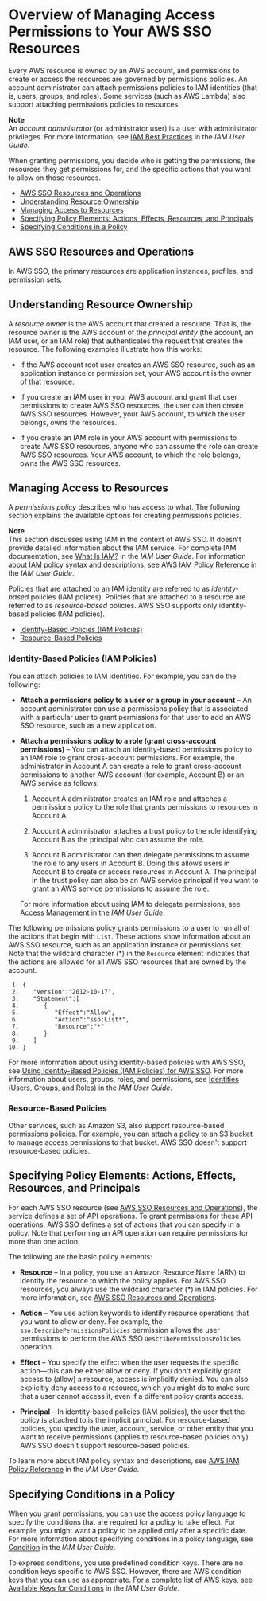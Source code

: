 # Overview of Managing Access Permissions to Your AWS SSO Resources<a name="iam-auth-access-overview"></a>

Every AWS resource is owned by an AWS account, and permissions to create or access the resources are governed by permissions policies\. An account administrator can attach permissions policies to IAM identities \(that is, users, groups, and roles\)\. Some services \(such as AWS Lambda\) also support attaching permissions policies to resources\.

**Note**  
An *account administrator* \(or administrator user\) is a user with administrator privileges\. For more information, see [IAM Best Practices](http://docs.aws.amazon.com/IAM/latest/UserGuide/best-practices.html) in the *IAM User Guide*\.

When granting permissions, you decide who is getting the permissions, the resources they get permissions for, and the specific actions that you want to allow on those resources\. 


+ [AWS SSO Resources and Operations](#creatingiampolicies)
+ [Understanding Resource Ownership](#accesscontrolresourceowner)
+ [Managing Access to Resources](#accesscontrolmanagingaccess)
+ [Specifying Policy Elements: Actions, Effects, Resources, and Principals](#policyactions)
+ [Specifying Conditions in a Policy](#specifyiampolicyconditions)

## AWS SSO Resources and Operations<a name="creatingiampolicies"></a>

In AWS SSO, the primary resources are application instances, profiles, and permission sets\. 

## Understanding Resource Ownership<a name="accesscontrolresourceowner"></a>

A *resource owner* is the AWS account that created a resource\. That is, the resource owner is the AWS account of the *principal entity* \(the account, an IAM user, or an IAM role\) that authenticates the request that creates the resource\. The following examples illustrate how this works: 

+ If the AWS account root user creates an AWS SSO resource, such as an application instance or permission set, your AWS account is the owner of that resource\.

+ If you create an IAM user in your AWS account and grant that user permissions to create AWS SSO resources, the user can then create AWS SSO resources\. However, your AWS account, to which the user belongs, owns the resources\.

+ If you create an IAM role in your AWS account with permissions to create AWS SSO resources, anyone who can assume the role can create AWS SSO resources\. Your AWS account, to which the role belongs, owns the AWS SSO resources\. 

## Managing Access to Resources<a name="accesscontrolmanagingaccess"></a>

A *permissions policy* describes who has access to what\. The following section explains the available options for creating permissions policies\.

**Note**  
This section discusses using IAM in the context of AWS SSO\. It doesn't provide detailed information about the IAM service\. For complete IAM documentation, see [What Is IAM?](http://docs.aws.amazon.com/IAM/latest/UserGuide/introduction.html) in the *IAM User Guide*\. For information about IAM policy syntax and descriptions, see [AWS IAM Policy Reference](http://docs.aws.amazon.com/IAM/latest/UserGuide/reference_policies.html) in the *IAM User Guide*\.

Policies that are attached to an IAM identity are referred to as *identity\-based* policies \(IAM polices\)\. Policies that are attached to a resource are referred to as *resource\-based* policies\. AWS SSO supports only identity\-based policies \(IAM policies\)\.


+ [Identity\-Based Policies \(IAM Policies\)](#accesscontrolidentitybased)
+ [Resource\-Based Policies](#accesscontrolresourcebased)

### Identity\-Based Policies \(IAM Policies\)<a name="accesscontrolidentitybased"></a>

You can attach policies to IAM identities\. For example, you can do the following: 

+ **Attach a permissions policy to a user or a group in your account** – An account administrator can use a permissions policy that is associated with a particular user to grant permissions for that user to add an AWS SSO resource, such as a new application\. 

+ **Attach a permissions policy to a role \(grant cross\-account permissions\)** – You can attach an identity\-based permissions policy to an IAM role to grant cross\-account permissions\. For example, the administrator in Account A can create a role to grant cross\-account permissions to another AWS account \(for example, Account B\) or an AWS service as follows: 

  1. Account A administrator creates an IAM role and attaches a permissions policy to the role that grants permissions to resources in Account A\.

  1. Account A administrator attaches a trust policy to the role identifying Account B as the principal who can assume the role\. 

  1. Account B administrator can then delegate permissions to assume the role to any users in Account B\. Doing this allows users in Account B to create or access resources in Account A\. The principal in the trust policy can also be an AWS service principal if you want to grant an AWS service permissions to assume the role\.

   For more information about using IAM to delegate permissions, see [Access Management](http://docs.aws.amazon.com/IAM/latest/UserGuide/access.html) in the *IAM User Guide*\. 

The following permissions policy grants permissions to a user to run all of the actions that begin with `List`\. These actions show information about an AWS SSO resource, such as an application instance or permissions set\. Note that the wildcard character \(\*\) in the `Resource` element indicates that the actions are allowed for all AWS SSO resources that are owned by the account\. 

```
 1. {
 2.    "Version":"2012-10-17",
 3.    "Statement":[
 4.       {
 5.          "Effect":"Allow",
 6.          "Action":"sso:List*",
 7.          "Resource":"*"
 8.       }
 9.    ]
10. }
```

For more information about using identity\-based policies with AWS SSO, see [Using Identity\-Based Policies \(IAM Policies\) for AWS SSO](iam-auth-access-using-id-policies.md)\. For more information about users, groups, roles, and permissions, see [Identities \(Users, Groups, and Roles\)](http://docs.aws.amazon.com/IAM/latest/UserGuide/id.html) in the *IAM User Guide*\. 

### Resource\-Based Policies<a name="accesscontrolresourcebased"></a>

Other services, such as Amazon S3, also support resource\-based permissions policies\. For example, you can attach a policy to an S3 bucket to manage access permissions to that bucket\. AWS SSO doesn't support resource\-based policies\. 

## Specifying Policy Elements: Actions, Effects, Resources, and Principals<a name="policyactions"></a>

For each AWS SSO resource \(see [AWS SSO Resources and Operations](#creatingiampolicies)\), the service defines a set of API operations\.  To grant permissions for these API operations, AWS SSO defines a set of actions that you can specify in a policy\. Note that performing an API operation can require permissions for more than one action\. 

The following are the basic policy elements:

+ **Resource** – In a policy, you use an Amazon Resource Name \(ARN\) to identify the resource to which the policy applies\. For AWS SSO resources, you always use the wildcard character \(\*\) in IAM policies\. For more information, see [AWS SSO Resources and Operations](#creatingiampolicies)\. 

+ **Action** – You use action keywords to identify resource operations that you want to allow or deny\. For example, the `sso:DescribePermissionsPolicies` permission allows the user permissions to perform the AWS SSO `DescribePermissionsPolicies` operation\. 

+ **Effect** – You specify the effect when the user requests the specific action—this can be either allow or deny\. If you don't explicitly grant access to \(allow\) a resource, access is implicitly denied\. You can also explicitly deny access to a resource, which you might do to make sure that a user cannot access it, even if a different policy grants access\.

+ **Principal** – In identity\-based policies \(IAM policies\), the user that the policy is attached to is the implicit principal\. For resource\-based policies, you specify the user, account, service, or other entity that you want to receive permissions \(applies to resource\-based policies only\)\. AWS SSO doesn't support resource\-based policies\.

To learn more about IAM policy syntax and descriptions, see [AWS IAM Policy Reference](http://docs.aws.amazon.com/IAM/latest/UserGuide/reference_policies.html) in the *IAM User Guide*\.

## Specifying Conditions in a Policy<a name="specifyiampolicyconditions"></a>

When you grant permissions, you can use the access policy language to specify the conditions that are required for a policy to take effect\. For example, you might want a policy to be applied only after a specific date\. For more information about specifying conditions in a policy language, see [Condition](http://docs.aws.amazon.com/IAM/latest/UserGuide/reference_policies_elements.html#Condition) in the *IAM User Guide*\.

To express conditions, you use predefined condition keys\. There are no condition keys specific to AWS SSO\. However, there are AWS condition keys that you can use as appropriate\. For a complete list of AWS keys, see [Available Keys for Conditions](http://docs.aws.amazon.com/IAM/latest/UserGuide/reference_policies_elements.html#AvailableKeys) in the *IAM User Guide*\.  